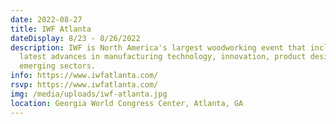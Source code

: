 ```yaml
---
date: 2022-08-27
title: IWF Atlanta
dateDisplay: 8/23 - 8/26/2022
description: IWF is North America's largest woodworking event that includes the
  latest advances in manufacturing technology, innovation, product design, and
  emerging sectors.
info: https://www.iwfatlanta.com/
rsvp: https://www.iwfatlanta.com/
img: /media/uploads/iwf-atlanta.jpg
location: Georgia World Congress Center, Atlanta, GA
---
```

